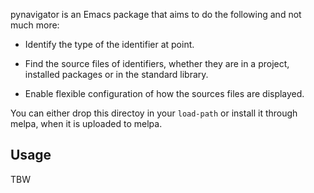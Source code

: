 pynavigator is an Emacs package that aims to do the following and not
much more:

- Identify the type of the identifier at point.

- Find the source files of identifiers, whether they are in a project,
  installed packages or in the standard library.

- Enable flexible configuration of how the sources files are displayed.

You can either drop this directoy in your `load-path` or install it
through melpa, when it is uploaded to melpa.

Usage
-----

TBW